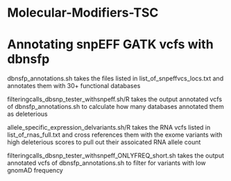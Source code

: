 # Molecular-Modifiers-TSC

# Annotating snpEFF GATK vcfs with dbnsfp 
dbnsfp_annotations.sh takes the files listed in list_of_snpeffvcs_locs.txt and annotates them with 30+ functional databases 

filteringcalls_dbsnp_tester_withsnpeff.sh/R takes the output annotated vcfs of dbnsfp_annotations.sh to calculate how many databases annotated them as deleterious 

allele_specific_expression_delvariants.sh/R takes the RNA vcfs listed in list_of_rnas_full.txt and cross references them with the exome variants with high deleterious scores to pull out their assoicated RNA allele count

filteringcalls_dbsnp_tester_withsnpeff_ONLYFREQ_short.sh takes the output annotated vcfs of dbnsfp_annotations.sh to filter for variants with low gnomAD frequency 
